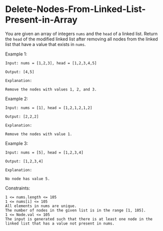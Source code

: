 # Delete-Nodes-From-Linked-List-Present-in-Array

You are given an array of integers `nums` and the `head` of a linked list. Return the `head` of the modified linked list after removing all nodes from the linked list that have a value that exists in `nums`.

 

Example 1:
```
Input: nums = [1,2,3], head = [1,2,3,4,5]

Output: [4,5]

Explanation:

Remove the nodes with values 1, 2, and 3.
```
Example 2:
```
Input: nums = [1], head = [1,2,1,2,1,2]

Output: [2,2,2]

Explanation:

Remove the nodes with value 1.
```
Example 3:
```
Input: nums = [5], head = [1,2,3,4]

Output: [1,2,3,4]

Explanation:

No node has value 5.
```
 

Constraints:
```
1 <= nums.length <= 105
1 <= nums[i] <= 105
All elements in nums are unique.
The number of nodes in the given list is in the range [1, 105].
1 <= Node.val <= 105
The input is generated such that there is at least one node in the linked list that has a value not present in nums.
```
